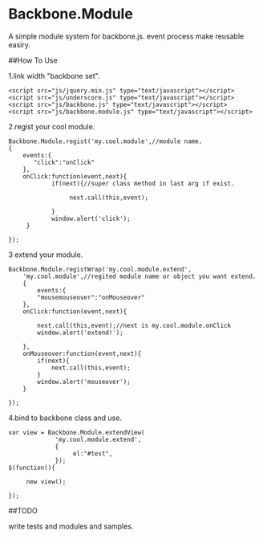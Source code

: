 Backbone.Module
===============

A simple module system for backbone.js. event process make reusable easiry.

##How To Use

1.link width "backbone set".

    <script src="js/jquery.min.js" type="text/javascript"></script>
    <script src="js/underscore.js" type="text/javascript"></script>
    <script src="js/backbone.js" type="text/javascript"></script>
    <script src="js/backbone.module.js" type="text/javascript"></script>

2.regist your cool module.

    Backbone.Module.regist('my.cool.module',//module name.
    {
        events:{
	       "click":"onClick"
        },
        onClick:function(event,next){
                if(next){//super class method in last arg if exist.
			
                     next.call(this,event);
		
                }
                window.alert('click');
         }
    
    });

3 extend your module.

    Backbone.Module.registWrap('my.cool.module.extend',
    	'my.cool.module',//regited module name or object you want extend.
        {
	    	events:{
			"mousemouseover":"onMouseover"	
		},
		onClick:function(event,next){
		
			next.call(this,event);//next is my.cool.module.onClick
			window.alert('extend!');
		
		},
		onMouseover:function(event,next){
			if(next){
				next.call(this,event);
			}
			window.alert('mouseover');
		}
    
    });

4.bind to backbone class and use.

    var view = Backbone.Module.extendView(
                 'my.cool.module.extend',
                 {
                      el:"#test",
                 });
    $(function(){
    
    	 new view();
    
    });


##TODO

 write tests and modules and samples.
